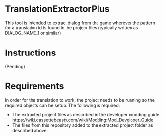 # TranslationExtractorPlus
This tool is intended to extract dialog from the game wherever the pattern for a translation id is found in the project files (typically written as DIALOG_NAME_1 or similar)

# Instructions 
(Pending)

# Requirements
 In order for the translation to work, the project needs to be running so the required objects can be setup. The following is required: 

 * The extracted project files as described in the developer modding guide https://wiki.cassettebeasts.com/wiki/Modding:Mod_Developer_Guide
 * The files from this repository added to the extracted project folder as described above.
